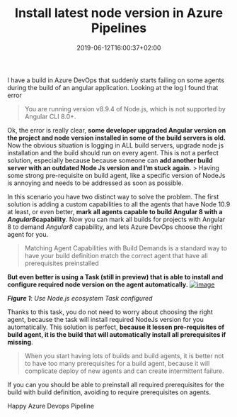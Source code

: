 ﻿---
title: "Install latest node version in Azure Pipelines"
description: ""
date: 2019-06-12T16:00:37+02:00
draft: false
tags: [build]
categories: [Azure DevOps]
---
I have a build in Azure DevOps that suddenly starts failing on some agents during the build of an angular application. Looking at the log I found that error

> You are running version v8.9.4 of Node.js, which is not supported by Angular CLI 8.0+.

Ok, the error is really clear,  **some developer upgraded Angular version on the project and node version installed in some of the build servers is old.** Now the obvious situation is logging in ALL build servers, upgrade node js installation and the build should run on every agent. This is not a perfect solution, especially because because someone can  **add another build server with an outdated Node Js version and I’m stuck again.** > Having some strong pre-requisite on build agent, like a specific version of NodeJs is annoying and needs to be addressed as soon as possible.

In this scenario you have two distinct way to solve the problem. The first solution is adding a custom capabilities to all the agents that have Node 10.9 at least, or even better, **mark all agents capable to build Angular 8 with a *Angular8*capability**. Now you can mark all builds for projects with Angular 8 to demand *Angular8* capability, and lets Azure DevOps choose the right agent for you.

> Matching Agent Capabilities with Build Demands is a standard way to have your build definition match the correct agent that have all prerequisites preinstalled

 **But even better is using a Task (still in preview) that is able to install and configure required node version on the agent automatically.** [![image](https://www.codewrecks.com/blog/wp-content/uploads/2019/06/image_thumb-5.png "image")](https://www.codewrecks.com/blog/wp-content/uploads/2019/06/image-5.png)

 ***Figure 1***: *Use Node.js ecosystem Task configured*

Thanks to this task, you do not need to worry about choosing the right agent, because the task will install required NodeJs version for you automatically. This solution is perfect,  **because it lessen pre-requisites of build agent, it is the build that will automatically install all prerequisites if missing**.

> When you start having lots of builds and build agents, it is better not to have too many prerequisites for a build agent, because it will complicate deploy of new agents and can create intermittent failure.

If you can you should be able to preinstall all required prerequisites for the build with build definition, avoiding to require prerequisites on agents.

Happy Azure Devops Pipeline
